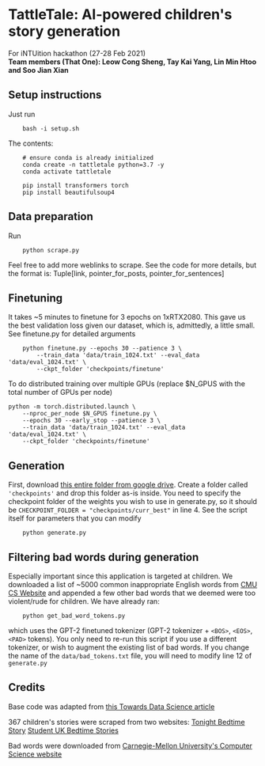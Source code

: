 # TattleTale: AI-powered children's story generation
For iNTUition hackathon (27-28 Feb 2021) <br>
**Team members (That One): Leow Cong Sheng, Tay Kai Yang, Lin Min Htoo and Soo Jian Xian**

## Setup instructions
Just run 
```
    bash -i setup.sh
```
The contents:
``` 
    # ensure conda is already initialized
    conda create -n tattletale python=3.7 -y
    conda activate tattletale

    pip install transformers torch
    pip install beautifulsoup4
```

## Data preparation
Run
```
    python scrape.py
```
Feel free to add more weblinks to scrape. See the code for more details, but the format is: Tuple[link, pointer_for_posts, pointer_for_sentences]

## Finetuning
It takes ~5 minutes to finetune for 3 epochs on 1xRTX2080. This gave us the best validation loss given our dataset, which is, admittedly, a little small.
See finetune.py for detailed arguments
```
    python finetune.py --epochs 30 --patience 3 \
        --train_data 'data/train_1024.txt' --eval_data 'data/eval_1024.txt' \
        --ckpt_folder 'checkpoints/finetune'
```
To do distributed training over multiple GPUs (replace $N_GPUS with the total number of GPUs per node)
```
python -m torch.distributed.launch \
    --nproc_per_node $N_GPUS finetune.py \
    --epochs 30 --early_stop --patience 3 \
    --train_data 'data/train_1024.txt' --eval_data 'data/eval_1024.txt' \
    --ckpt_folder 'checkpoints/finetune'
```

## Generation
First, download [this entire folder from google drive](https://drive.google.com/drive/folders/1PFBMceE26WG9DeXK_iLu_GnXm6eBYB7A).
Create a folder called ```'checkpoints'``` and drop this folder as-is inside.
You need to specify the checkpoint folder of the weights you wish to use in generate.py, so it should be ```CHECKPOINT_FOLDER = "checkpoints/curr_best"``` in line 4.
See the script itself for parameters that you can modify
```
    python generate.py
```

## Filtering bad words during generation
Especially important since this application is targeted at children. We downloaded a list of ~5000 common inappropriate English words from [CMU CS Website](https://www.cs.cmu.edu/~biglou/resources/bad-words.txt) and appended a few other bad words that we deemed were too violent/rude for children. We have already ran:
```
    python get_bad_word_tokens.py
```
which uses the GPT-2 finetuned tokenizer (GPT-2 tokenizer + ```<BOS>```, ```<EOS>```, ```<PAD>``` tokens). You only need to re-run this script if you
use a different tokenizer, or wish to augment the existing list of bad words. If you change the name of the ```data/bad_tokens.txt``` file, you will need to modify line 12 of ```generate.py```

## Credits
Base code was adapted from [this Towards Data Science article](https://towardsdatascience.com/generate-fresh-movie-stories-for-your-favorite-genre-with-deep-learning-143da14b29d6)

367 children's stories were scraped from two websites:
[Tonight Bedtime Story]("https://www.tonightsbedtimestory.com/stories/")
[Student UK Bedtime Stories]("https://www.studentuk.com/category/bedtime-stories/")

Bad words were downloaded from [Carnegie-Mellon University's Computer Science website](https://www.cs.cmu.edu/~biglou/resources/bad-words.txt)